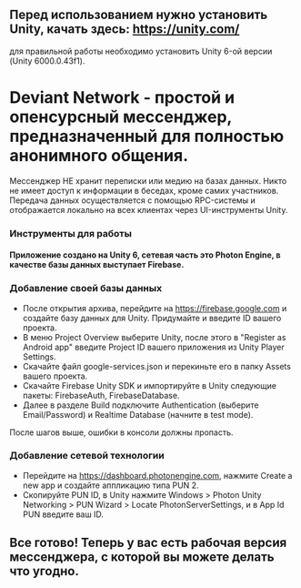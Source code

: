 ## Перед использованием нужно установить Unity, качать здесь: https://unity.com/
для правильной работы необходимо установить Unity 6-ой версии (Unity 6000.0.43f1).

# Deviant Network - простой и опенсурсный мессенджер, предназначенный для полностью анонимного общения. 
Мессенджер НЕ хранит переписки или медию на базах данных.
Никто не имеет доступ к информации в беседах, кроме самих участников. Передача данных осуществляется с помощью RPC-системы и отображается локально на всех клиентах через UI-инструменты Unity.

### Инструменты для работы
#### Приложение создано на Unity 6, сетевая часть это Photon Engine, в качестве базы данных выступает Firebase.

### Добавление своей базы данных
* После открытия архива, перейдите на https://firebase.google.com и создайте базу данных для Unity. Придумайте и введите ID вашего проекта. 
* В меню Project Overview выберите Unity, после этого в "Register as Android app" введите Project ID вашего приложения из Unity Player Settings.
* Скачайте файл google-services.json и перекиньте его в папку Assets вашего проекта.
* Скачайте Firebase Unity SDK и импортируйте в Unity следующие пакеты: FirebaseAuth, FirebaseDatabase.
* Далее в разделе Build подключите Authentication (выберите Email/Password) и Realtime Database (начните в test mode).

После шагов выше, ошибки в консоли должны пропасть.

### Добавление сетевой технологии
* Перейдите на https://dashboard.photonengine.com, нажмите Create a new app и создайте аппликацию типа PUN 2.
* Скопируйте PUN ID, в Unity нажмите Windows > Photon Unity Networking > PUN Wizard > Locate PhotonServerSettings, и в App Id PUN введите ваш ID.

## Все готово! Теперь у вас есть рабочая версия мессенджера, с которой вы можете делать что угодно.
